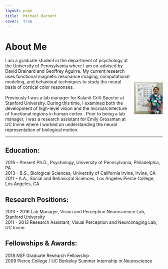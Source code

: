 ```yaml
---
layout: page
title:  Michael Barnett
cover:  true 
---
```

# About Me
 <div class="row">
  <div class="column" markdown="1">
  I am a graduate student in the department of psychology at the University of Pennsylvania where I am co-advised by David Brainard and Geoffrey Aguirre. My current research uses functional magnetic resonance imaging, computational modeling, and behavioral techniques to study the neural basis of cortical color responses. <br><br> Previously I was a lab manager for Kalanit Grill-Spector at Stanford University. During this time,  I examined both the development of high-level vision and the microarchitecture of functional regions in human cortex . Prior to being a lab manager, I was a research assistant for Emily Grossman at UC Irvine where I worked on understanding the neural representation of biological motion.
  </div>
  
  <div class="column">
  <img class="ohbm-image" src="/assets/img/ohbm.jpg" alt="OHBM 2015" style="height: 100%; width: 100%; object-fit: contain"/>
  </div>
</div> 

***

## Education:

2016 - Present Ph.D., Psychology, University of Pennsylvania, Philadelphia, PA  
2013 - B.S., Biological Sciences, University of California Irvine, Irvine, CA  
2011 - A.A., Social and Behavioral Sciences, Los Angeles Pierce College, Los Angeles, CA  

## Research Positions:

2013 - 2016 Lab Manager, Vision and Perception Neuroscience Lab, Stanford University  
2011 - 2013 Research Assistant, Visual Perception and Neuroimaging Lab, UC Irvine  

## Fellowships & Awards:

2018 NSF Graduate Research Fellowship  
2009 Pierce College / UC Berkeley Summer Internship in Neuroscience
<!--author-->


<style type="text/css">
  .row {
    display: flex;
  }

  .column {
    flex: 50%;    
  }

  img.ohbm-image {
    display: block;
    margin-left: auto;
    margin-right: auto;
    padding: 10px;
}
</style>

